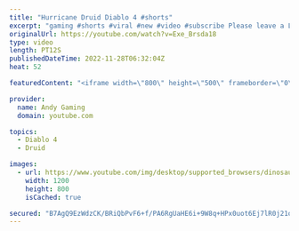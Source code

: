 ```yaml
---
title: "Hurricane Druid Diablo 4 #shorts"
excerpt: "gaming #shorts #viral #new #video #subscribe Please leave a Like & Subscribe, it helps the channel grow!"
originalUrl: https://youtube.com/watch?v=Exe_Brsda18
type: video
length: PT12S
publishedDateTime: 2022-11-28T06:32:04Z
heat: 52

featuredContent: "<iframe width=\"800\" height=\"500\" frameborder=\"0\" src=\"https://www.youtube.com/embed/Exe_Brsda18\" allow=\"accelerometer; autoplay; encrypted-media; gyroscope; picture-in-picture\" allowfullscreen></iframe>"

provider:
  name: Andy Gaming
  domain: youtube.com

topics:
  - Diablo 4
  - Druid

images:
  - url: https://www.youtube.com/img/desktop/supported_browsers/dinosaur.png
    width: 1200
    height: 800
    isCached: true

secured: "B7AgQ9EzWdzCK/BRiQbPvF6+f/PA6RgUaHE6i+9W8q+HPx0uot6Ej7lR0j21oIFiLR9AruOwroBDYY7bvB1xUxSWbOBSAkjpdu3Ad//evTjJTT+I9DZKPcF6sbzCSJ2IwZxkK3FELWfEehc+tRmsCOERd6wUyKxMUFyz5xPjxlNd0knu7Ng0rPIobDH1uFR/t3u0aXTJAuCr+0KYA89JgMepQpHcHKanxZgMpR4kpNPKY8xtsBkC1iPMDI2Dj+NLFyFCfrKf7QDPoKVBR0lhkiAS5aQinvHLD+UXC0LXs7ThJaRLdGCZxbbPRs1NLgsy4daFBqZDujyihgI2w6nPrCKZPKjG6PEnpa91rgP2NEzUTc5FGdaKuuLQBVFNrgbfNvpX8Zn2+nDNT4w8ZG2fEn26m/UiwGiYEPaCECIioas=;eLuZOCOp/9QtXg/wbvkU4g=="
---
```


